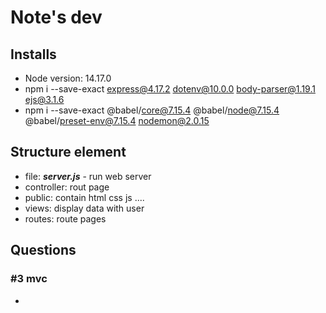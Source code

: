 # Note's dev

## Installs

- Node version: 14.17.0
- npm i --save-exact express@4.17.2 dotenv@10.0.0 body-parser@1.19.1 ejs@3.1.6
- npm i --save-exact @babel/core@7.15.4 @babel/node@7.15.4 @babel/preset-env@7.15.4 nodemon@2.0.15

## Structure element

- file: ***server.js*** - run web server
- controller: rout page
- public: contain html css js ....
- views: display data with user
- routes: route pages

## Questions

### #3 mvc
- 